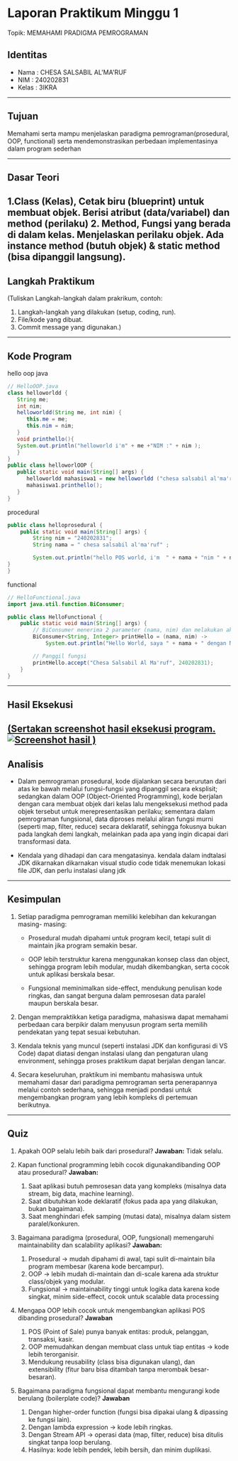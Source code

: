 # Laporan Praktikum Minggu 1 
Topik: MEMAHAMI PRADIGMA PEMROGRAMAN 

## Identitas
- Nama  : CHESA SALSABIL AL'MA'RUF
- NIM   : 240202831
- Kelas : 3IKRA

---

## Tujuan
Memahami serta mampu menjelaskan paradigma pemrograman(prosedural, OOP, functional) serta mendemonstrasikan perbedaan implementasinya dalam program sederhan

---

## Dasar Teori
1.Class (Kelas), Cetak biru (blueprint) untuk membuat objek. Berisi atribut (data/variabel) dan method (perilaku)
2. Method, Fungsi yang berada di dalam kelas. Menjelaskan perilaku objek. Ada instance method (butuh objek) & static method (bisa dipanggil langsung).
---

## Langkah Praktikum
(Tuliskan Langkah-langkah dalam prakrikum, contoh:
1. Langkah-langkah yang dilakukan (setup, coding, run).  
2. File/kode yang dibuat.  
3. Commit message yang digunakan.)

---

## Kode Program

hello oop java

```java
// HelloOOP.java
class helloworldd {
   String me;
   int nim;
   helloworldd(String me, int nim) {
      this.me = me;
      this.nim = nim;
   }
   void printhello(){
   System.out.println("helloworld i'm" + me +"NIM :" + nim );
   }
}
public class helloworlOOP {
   public static void main(String[] args) {
      helloworldd mahasiswa1 = new helloworldd ("chesa salsabil al'ma'ruf ",240202831);
      mahasiswa1.printhello();
   }
}
```
procedural
```java
public class helloprosedural {
    public static void main(String[] args) {
        String nim = "240202831";
        String nama = " chesa salsabil al'ma'ruf" ;

        System.out.println("hello POS world, i'm  " + nama + "nim " + nim);
}
}
```
functional
```java
// HelloFunctional.java
import java.util.function.BiConsumer;

public class HelloFunctional {
    public static void main(String[] args) {
        // BiConsumer menerima 2 parameter (nama, nim) dan melakukan aksi (print)
        BiConsumer<String, Integer> printHello = (nama, nim) -> 
            System.out.println("Hello World, saya " + nama + " dengan NIM: " + nim);

        // Panggil fungsi
        printHello.accept("Chesa Salsabil Al Ma'ruf", 240202831);
    }
}

```

---

## Hasil Eksekusi
[(Sertakan screenshot hasil eksekusi program.  
![Screenshot hasil](screenshots/hasil.png)
)](https://github.com/chesaalmaruf/oop-202501-240202831/tree/main/praktikum/week1-setup-hello-pos/screenshoot)
---

## Analisis

- Dalam pemrograman prosedural, kode dijalankan secara berurutan dari atas ke bawah melalui fungsi-fungsi yang dipanggil secara eksplisit; sedangkan dalam OOP (Object-Oriented Programming), kode berjalan dengan cara membuat objek dari kelas lalu mengeksekusi method pada objek tersebut untuk merepresentasikan perilaku; sementara dalam pemrograman fungsional, data diproses melalui aliran fungsi murni (seperti map, filter, reduce) secara deklaratif, sehingga fokusnya bukan pada langkah demi langkah, melainkan pada apa yang ingin dicapai dari transformasi data. 


- Kendala yang dihadapi dan cara mengatasinya. kendala dalam indtalasi JDK dikarnakan dikarnakan visual studio code tidak menemukan lokasi file JDK, dan perlu instalasi ulang jdk

---

## Kesimpulan
1. Setiap paradigma pemrograman memiliki kelebihan dan kekurangan masing- masing:

      - Prosedural mudah dipahami untuk program kecil, tetapi sulit di maintain jika program semakin besar.

      - OOP lebih terstruktur karena menggunakan konsep class dan object, sehingga program lebih modular, mudah dikembangkan, serta cocok untuk aplikasi berskala besar.

      - Fungsional meminimalkan side-effect, mendukung penulisan kode ringkas, dan sangat berguna dalam pemrosesan data paralel maupun berskala besar.

2. Dengan mempraktikkan ketiga paradigma, mahasiswa dapat memahami perbedaan cara berpikir dalam menyusun program serta memilih pendekatan yang tepat sesuai kebutuhan.

3. Kendala teknis yang muncul (seperti instalasi JDK dan konfigurasi di VS Code) dapat diatasi dengan instalasi ulang dan pengaturan ulang environment, sehingga proses praktikum dapat berjalan dengan lancar.

4. Secara keseluruhan, praktikum ini membantu mahasiswa untuk memahami dasar dari paradigma pemrograman serta penerapannya melalui contoh sederhana, sehingga menjadi pondasi untuk mengembangkan program yang lebih kompleks di pertemuan berikutnya.

---

## Quiz
1. Apakah OOP selalu lebih baik dari prosedural? 
   **Jawaban:**
    Tidak selalu.

3. Kapan functional programming lebih cocok digunakandibanding OOP atau prosedural? 
   **Jawaban:**
      1. Saat aplikasi butuh pemrosesan data yang kompleks (misalnya data stream, big data, machine learning).
      2. Saat dibutuhkan kode deklaratif (fokus pada apa yang dilakukan, bukan bagaimana).
      3. Saat menghindari efek samping (mutasi data), misalnya dalam sistem paralel/konkuren.
 

4. Bagaimana paradigma (prosedural, OOP, fungsional) memengaruhi maintainability dan scalability aplikasi? 
   **Jawaban:**
     1.  Prosedural → mudah dipahami di awal, tapi sulit di-maintain bila program membesar (karena kode bercampur).
     2.  OOP → lebih mudah di-maintain dan di-scale karena ada struktur class/objek yang modular.
     3.  Fungsional → maintainability tinggi untuk logika data karena kode singkat, minim side-effect, cocok untuk scalable data processing

5. Mengapa OOP lebih cocok untuk mengembangkan aplikasi POS dibanding prosedural?
**Jawaban**
      1. POS (Point of Sale) punya banyak entitas: produk, pelanggan, transaksi, kasir.
      2. OOP memudahkan dengan membuat class untuk tiap entitas → kode lebih terorganisir.
      3. Mendukung reusability (class bisa digunakan ulang), dan extensibility (fitur baru bisa ditambah tanpa merombak besar-besaran).
         
6. Bagaimana paradigma fungsional dapat membantu mengurangi kode berulang (boilerplate code)?
**Jawaban**
      1. Dengan higher-order function (fungsi bisa dipakai ulang & dipassing ke fungsi lain).
      2. Dengan lambda expression → kode lebih ringkas.
      3. Dengan Stream API → operasi data (map, filter, reduce) bisa ditulis singkat tanpa loop berulang.
      4. Hasilnya: kode lebih pendek, lebih bersih, dan minim duplikasi.
   


